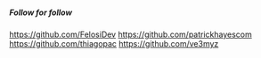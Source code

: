 
##### Follow for follow

https://github.com/FelosiDev
https://github.com/patrickhayescom
https://github.com/thiagopac
https://github.com/ve3myz

